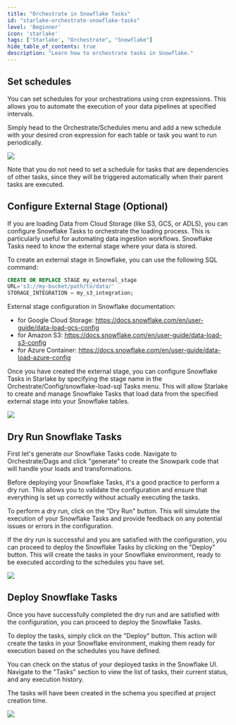 ```yaml
---
title: "Orchestrate in Snowflake Tasks"
id: "starlake-orchestrate-snowflake-tasks"
level: 'Beginner'
icon: 'starlake'
tags: ['Starlake', "Orchestrate", "Snowflake"]
hide_table_of_contents: true
description: "Learn how to orchestrate tasks in Snowflake."
---
```



## Set schedules

You can set schedules for your orchestrations using cron expressions. This allows you to automate the execution of your data pipelines at specified intervals.

Simply head to the Orchestrate/Schedules menu and add a new schedule with your desired cron expression for each table or task you want to run periodically.

![](/img/guides/orchestrate-in-snowflake-tasks/step1.png)


Note that you do not need to set a schedule for tasks that are dependencies of other tasks, since they will be triggered automatically when their parent tasks are executed.


## Configure External Stage (Optional)

If you are loading Data from Cloud Storage (like S3, GCS, or ADLS), you can configure Snowflake Tasks to orchestrate the loading process. This is particularly useful for automating data ingestion workflows. Snowflake Tasks need to know the external stage where your data is stored. 

To create an external stage in Snowflake, you can use the following SQL command:

```sql
CREATE OR REPLACE STAGE my_external_stage
URL='s3://my-bucket/path/to/data/'
STORAGE_INTEGRATION = my_s3_integration;
```

External stage configuration in Snowflake documentation: 
- for Google Cloud Storage: https://docs.snowflake.com/en/user-guide/data-load-gcs-config
- for Amazon S3: https://docs.snowflake.com/en/user-guide/data-load-s3-config
- for Azure Container: https://docs.snowflake.com/en/user-guide/data-load-azure-config

Once you have created the external stage, you can configure Snowflake Tasks in Starlake by specifying the stage name in the Orchestrate/Config/snowflake-load-sql Tasks menu. This will allow Starlake to create and manage Snowflake Tasks that load data from the specified external stage into your Snowflake tables.

![](/img/guides/orchestrate-in-snowflake-tasks/step3.png)


## Dry Run Snowflake Tasks

First let's generate our Snowflake Tasks code. Navigate to Orchestrate/Dags and click "generate" to create the Snowpark code that will handle your loads and transformations.

Before deploying your Snowflake Tasks, it's a good practice to perform a dry run. This allows you to validate the configuration and ensure that everything is set up correctly without actually executing the tasks. 

To perform a dry run, click on the "Dry Run" button. This will simulate the execution of your Snowflake Tasks and provide feedback on any potential issues or errors in the configuration.

If the dry run is successful and you are satisfied with the configuration, you can proceed to deploy the Snowflake Tasks by clicking on the "Deploy" button. This will create the tasks in your Snowflake environment, ready to be executed according to the schedules you have set.

![](/img/guides/orchestrate-in-snowflake-tasks/step4.png)


## Deploy Snowflake Tasks

Once you have successfully completed the dry run and are satisfied with the configuration, you can proceed to deploy the Snowflake Tasks.

To deploy the tasks, simply click on the "Deploy" button. This action will create the tasks in your Snowflake environment, making them ready for execution based on the schedules you have defined.

You can check on the status of your deployed tasks in the Snowflake UI. Navigate to the "Tasks" section to view the list of tasks, their current status, and any execution history.

The tasks will have been created in the schema you specified at project creation time.


![](/img/guides/orchestrate-in-snowflake-tasks/step5.png)
